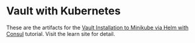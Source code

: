 # Vault with Kubernetes

These are the artifacts for the [Vault Installation to Minikube via
Helm with Consul](https://developer.hashicorp.com/vault/tutorials/kubernetes/kubernetes-minikube-consul) tutorial. Visit the
learn site for detail.
